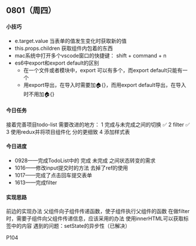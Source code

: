 ## 0801（周四）

#### 小技巧
* e.target.value 当表单的值发生变化时获取新的值
* this.props.children 获取组件内包着的东西 
* mac系统中打开多个vscode窗口的快捷键： shift + command + n
* es6中export和export default的区别
    * 在一个文件或者模块中，export 可以有多个，而export default只能有一个
    * 用export导出，在导入时需要加🏠{}，而用export default导出，在导入时不用加🏠{}

#### 今日任务
接着完善项目todo-list
需要改进的地方：
1 完成与未完成之间的切换 ✅
2 filter ✅
3 使用redux并将项目组件化 分的更细致
4 添加样式表

#### 今日进度
* 0928——完成TodoList中的 完成 未完成 之间状态转变的需求
* 1016——修改input提交时的方法 去掉了ref的使用
* 1017——完成了点击回车提交表单
* 1613——完成filter

#### 实现思路
前边的实现办法 父组件向子组件传递函数，使子组件执行父组件的函数
在做filter时，需要子组件向父组件传递信息，应该采用的办法
使用innerHTML可以获取标签中的内容
遇到的问题：setState的异步性（已解决）

P104
